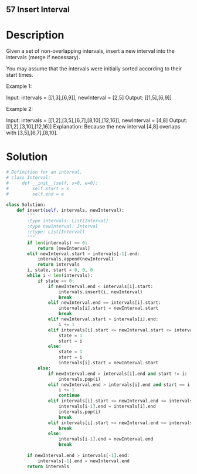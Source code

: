 57 Insert Interval
---

# Description
Given a set of non-overlapping intervals, insert a new interval into the intervals (merge if necessary).

You may assume that the intervals were initially sorted according to their start times.

Example 1:

Input: intervals = [[1,3],[6,9]], newInterval = [2,5]
Output: [[1,5],[6,9]]

Example 2:

Input: intervals = [[1,2],[3,5],[6,7],[8,10],[12,16]], newInterval = [4,8]
Output: [[1,2],[3,10],[12,16]]
Explanation: Because the new interval [4,8] overlaps with [3,5],[6,7],[8,10].


# Solution
```python
# Definition for an interval.
# class Interval:
#     def __init__(self, s=0, e=0):
#         self.start = s
#         self.end = e

class Solution:
    def insert(self, intervals, newInterval):
        """
        :type intervals: List[Interval]
        :type newInterval: Interval
        :rtype: List[Interval]
        """
        if len(intervals) == 0:
            return [newInterval]
        elif newInterval.start > intervals[-1].end:
            intervals.append(newInterval)
            return intervals
        i, state, start = 0, 0, 0
        while i < len(intervals):
            if state == 0:
                if newInterval.end < intervals[i].start:
                    intervals.insert(i, newInterval)
                    break
                elif newInterval.end == intervals[i].start:   
                    intervals[i].start = newInterval.start
                    break
                elif newInterval.start > intervals[i].end:
                    i += 1
                elif intervals[i].start <= newInterval.start <= intervals[i].end:    
                    state = 1
                    start = i
                else:
                    state = 1
                    start = i
                    intervals[i].start = newInterval.start
            else:
                if newInterval.end > intervals[i].end and start != i:
                    intervals.pop(i)
                elif newInterval.end > intervals[i].end and start == i:    
                    i += 1
                    continue
                elif intervals[i].start <= newInterval.end <= intervals[i].end and start != i:    
                    intervals[i-1].end = intervals[i].end
                    intervals.pop(i)
                    break
                elif intervals[i].start <= newInterval.end <= intervals[i].end and start == i:
                    break
                else:
                    intervals[i-1].end = newInterval.end
                    break
                    
        if newInterval.end > intervals[-1].end:
            intervals[-1].end = newInterval.end
        return intervals
```
